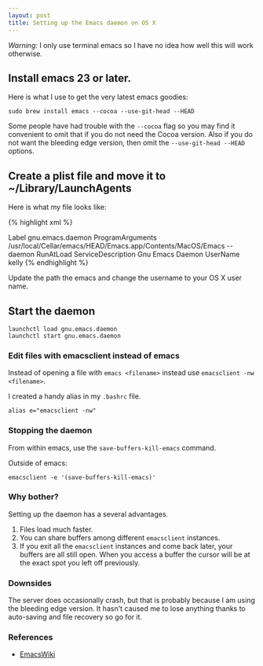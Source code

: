 ```yaml
---
layout: post
title: Setting up the Emacs daemon on OS X
---
```


*Warning:* I only use terminal emacs so I have no idea how well this will work otherwise.

## Install emacs 23 or later.
Here is what I use to get the very latest emacs goodies:

```
sudo brew install emacs --cocoa --use-git-head --HEAD
```

Some people have had trouble with the `--cocoa` flag so you may find
it convenient to omit that if you do not need the Cocoa version. Also
if you do not want the bleeding edge version, then omit the
`--use-git-head --HEAD` options.

## Create a plist file and move it to ~/Library/LaunchAgents
Here is what my file looks like:

{% highlight xml %}
<?xml version="1.0" encoding="UTF-8"?>
  <!DOCTYPE plist PUBLIC "-//Apple//DTD PLIST 1.0//EN" "http://www.apple.com/DTDs/PropertyList-1.0.dtd">
  <plist version="1.0">
    <dict>
      <key>Label</key>
      <string>gnu.emacs.daemon</string>
      <key>ProgramArguments</key>
      <array>
        <string>/usr/local/Cellar/emacs/HEAD/Emacs.app/Contents/MacOS/Emacs</string>
        <string>--daemon</string>
      </array>
      <key>RunAtLoad</key>
      <true/>
      <key>ServiceDescription</key>
      <string>Gnu Emacs Daemon</string>
      <key>UserName</key>
      <string>kelly</string>
    </dict>
  </plist>
{% endhighlight %}

Update the path the emacs and change the username to your OS X user name.

## Start the daemon
```
launchctl load gnu.emacs.daemon
launchctl start gnu.emacs.daemon
```

### Edit files with emacsclient instead of emacs

Instead of opening a file with `emacs <filename>` instead use `emacsclient -nw <filename>`.

I created a handy alias in my `.bashrc` file.

```
alias e="emacsclient -nw"
```

### Stopping the daemon

From within emacs, use the `save-buffers-kill-emacs` command.

Outside of emacs:

```
emacsclient -e '(save-buffers-kill-emacs)'
```

### Why bother?

Setting up the daemon has a several advantages.

1. Files load much faster.
1. You can share buffers among different `emacsclient` instances.
1. If you exit all the `emacsclient` instances and come back later,
your buffers are all still open. When you access a buffer the cursor
will be at the exact spot you left off previously.

### Downsides

The server does occasionally crash, but that is probably because I am
using the bleeding edge version. It hasn't caused me to lose anything
thanks to auto-saving and file recovery so go for it.

### References

* [EmacsWiki](http://www.emacswiki.org/emacs/EmacsAsDaemon)
